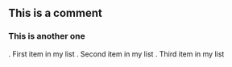 ## This is a comment
### This is another one
. First item in my list
. Second item in my list
. Third item in my list
